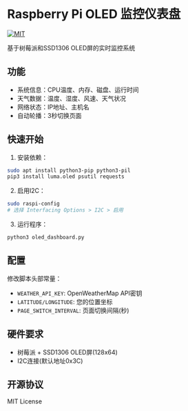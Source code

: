 # Raspberry Pi OLED 监控仪表盘

[![MIT](https://img.shields.io/badge/license-MIT-green)](LICENSE)

基于树莓派和SSD1306 OLED屏的实时监控系统

## 功能
- 系统信息：CPU温度、内存、磁盘、运行时间
- 天气数据：温度、湿度、风速、天气状况
- 网络状态：IP地址、主机名
- 自动轮播：3秒切换页面

## 快速开始

1. 安装依赖：
```bash
sudo apt install python3-pip python3-pil
pip3 install luma.oled psutil requests
```

2. 启用I2C：
```bash
sudo raspi-config
# 选择 Interfacing Options > I2C > 启用
```

3. 运行程序：
```bash
python3 oled_dashboard.py
```

## 配置
修改脚本头部常量：
- `WEATHER_API_KEY`: OpenWeatherMap API密钥
- `LATITUDE/LONGITUDE`: 您的位置坐标
- `PAGE_SWITCH_INTERVAL`: 页面切换间隔(秒)

## 硬件要求
- 树莓派 + SSD1306 OLED屏(128x64)
- I2C连接(默认地址0x3C)

## 开源协议
MIT License